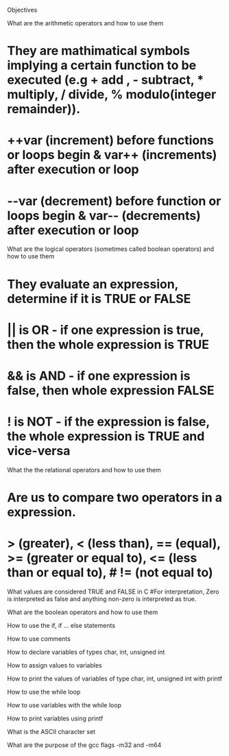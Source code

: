 Objectives 

What are the arithmetic operators and how to use them 
# They are mathimatical symbols implying a certain function to be executed (e.g + add , - subtract, * multiply, / divide, % modulo(integer remainder)). 
# ++var (increment) before functions or loops begin & var++ (increments) after execution or loop
# --var (decrement) before function or loops begin & var-- (decrements) after execution or loop

What are the logical operators (sometimes called boolean operators) and how to use them
# They evaluate an expression, determine if it is TRUE or FALSE
# || is OR - if one expression is true, then the whole expression is TRUE
# && is AND - if one expression is false, then whole expression FALSE
# ! is NOT - if the expression is false, the whole expression is TRUE and vice-versa

What the the relational operators and how to use them
# Are us to compare two operators in a expression. 
# > (greater), < (less than), == (equal), >= (greater or equal to), <= (less than or equal to), # != (not equal to) 

What values are considered TRUE and FALSE in C
#For interpretation, Zero is interpreted as false and anything non-zero is interpreted as true.

What are the boolean operators and how to use them

How to use the if, if ... else statements

How to use comments

How to declare variables of types char, int, unsigned int

How to assign values to variables

How to print the values of variables of type char, int, unsigned int with printf

How to use the while loop

How to use variables with the while loop

How to print variables using printf

What is the ASCII character set

What are the purpose of the gcc flags -m32 and -m64
